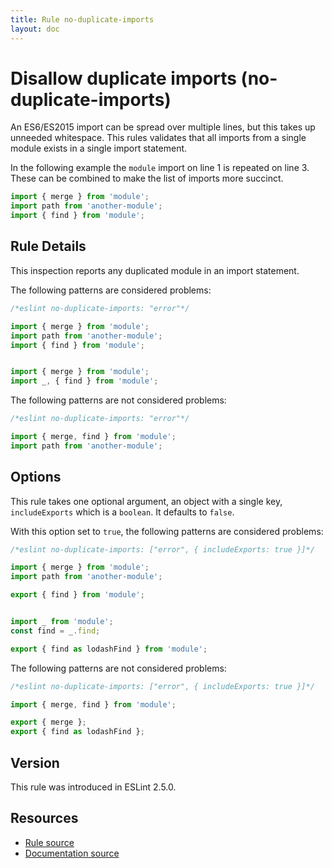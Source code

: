 ```yaml
---
title: Rule no-duplicate-imports
layout: doc
---
```

<!-- Note: No pull requests accepted for this file. See README.md in the root directory for details. -->

# Disallow duplicate imports (no-duplicate-imports)

An ES6/ES2015 import can be spread over multiple lines, but this takes up unneeded whitespace. This rules validates that all imports from a single module exists in a single import statement.

In the following example the `module` import on line 1 is repeated on line 3. These can be combined to make the list of imports more succinct.

```js
import { merge } from 'module';
import path from 'another-module';
import { find } from 'module';
```

## Rule Details

This inspection reports any duplicated module in an import statement.

The following patterns are considered problems:

```js
/*eslint no-duplicate-imports: "error"*/

import { merge } from 'module';
import path from 'another-module';
import { find } from 'module';


import { merge } from 'module';
import _, { find } from 'module';
```

The following patterns are not considered problems:

```js
/*eslint no-duplicate-imports: "error"*/

import { merge, find } from 'module';
import path from 'another-module';
```

## Options

This rule takes one optional argument, an object with a single key, `includeExports` which is a `boolean`. It defaults to `false`.

With this option set to `true`, the following patterns are considered problems:

```js
/*eslint no-duplicate-imports: ["error", { includeExports: true }]*/

import { merge } from 'module';
import path from 'another-module';

export { find } from 'module';


import _ from 'module';
const find = _.find;

export { find as lodashFind } from 'module';
```

The following patterns are not considered problems:

```js
/*eslint no-duplicate-imports: ["error", { includeExports: true }]*/

import { merge, find } from 'module';

export { merge };
export { find as lodashFind };
```

## Version

This rule was introduced in ESLint 2.5.0.

## Resources

* [Rule source](https://github.com/eslint/eslint/tree/master/lib/rules/no-duplicate-imports.js)
* [Documentation source](https://github.com/eslint/eslint/tree/master/docs/rules/no-duplicate-imports.md)

